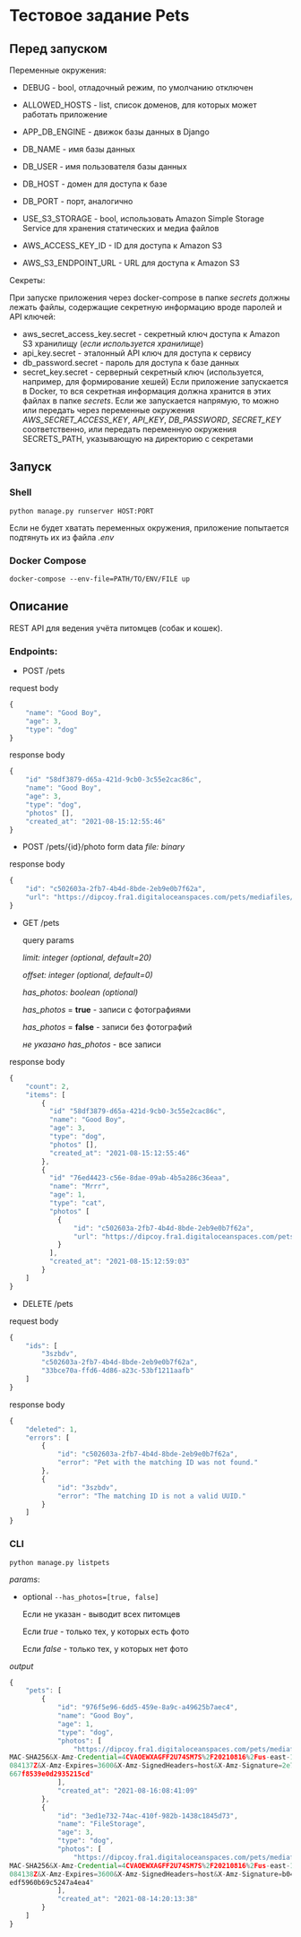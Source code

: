 # Тестовое задание Pets

## Перед запуском

Переменные окружения:

* DEBUG - bool, отладочный режим, по умолчанию отключен
* ALLOWED_HOSTS - list, список доменов, для которых может работать приложение

* APP_DB_ENGINE - движок базы данных в Django
* DB_NAME - имя базы данных
* DB_USER - имя пользователя базы данных
* DB_HOST - домен для доступа к базе
* DB_PORT - порт, аналогично

* USE_S3_STORAGE - bool, использовать Amazon Simple Storage Service для хранения статических и медиа файлов
* AWS_ACCESS_KEY_ID - ID для доступа к Amazon S3
* AWS_S3_ENDPOINT_URL - URL для доступа к Amazon S3

Секреты:

При запуске приложения через docker-compose в папке *secrets* должны лежать файлы, содержащие секретную информацию вроде паролей и API ключей:

* aws_secret_access_key.secret - секретный ключ доступа к Amazon S3 хранилищу (*если используется хранилище*)
* api_key.secret - эталонный API ключ для доступа к сервису
* db_password.secret - пароль для доступа к базе данных
* secret_key.secret - серверный секретный ключ (используется, например, для формирование хешей)
Если приложение запускается в Docker, то вся секретная информация должна хранится в этих файлах в папке *secrets*.
Если же запускается напрямую, то можно или передать через переменные окружения *AWS_SECRET_ACCESS_KEY*, *API_KEY*, *DB_PASSWORD*, *SECRET_KEY* соответственно, или передать переменную окружения SECRETS_PATH, указывающую на директорию с секретами

## Запуск

### Shell

`python manage.py runserver HOST:PORT`

Если не будет хватать переменных окружения, приложение попытается подтянуть их из файла *.env*

### Docker Compose

`docker-compose --env-file=PATH/TO/ENV/FILE up`

## Описание

REST API для ведения учёта питомцев (собак и кошек).

### Endpoints:

* POST /pets

request body
```javascript
{
	"name": "Good Boy",
    "age": 3,
    "type": "dog"
}
```
response body
```javascript
{
	"id" "58df3879-d65a-421d-9cb0-3c55e2cac86c",
    "name": "Good Boy",
    "age": 3,
    "type": "dog",
    "photos" [],
    "created_at": "2021-08-15:12:55:46"
}
```

* POST /pets/{id}/photo
form data
*file: binary*

response body

```javascript
{
	"id": "c502603a-2fb7-4b4d-8bde-2eb9e0b7f62a",
    "url": "https://dipcoy.fra1.digitaloceanspaces.com/pets/mediafiles/1_gCSYcFK.jpg?X-Amz-Algorithm=AWS4-HMAC-SHA256&X-Amz-Credential=4CVAOEWXAGFF2U74SM7S%2F20210816%2Fus-east-1%2Fs3%2Faws4_request&X-Amz-Date=20210816T081242Z&X-Amz-Expires=3600&X-Amz-SignedHeaders=host&X-Amz-Signature=cda59e0d77612d455e5f6171166ee70f96563589bfbdba4f2c14e1f61837ba60"
}
```

* GET /pets

  query params

  *limit: integer (optional, default=20)*

  *offset: integer (optional, default=0)*

  *has_photos: boolean (optional)*
  
  *has_photos* = __true__ - записи с фотографиями
  
  *has_photos* = __false__ - записи без фотографий
  
  *не указано has_photos* - все записи
  
response body
```javascript
{
	"count": 2,
    "items": [
        {
          "id" "58df3879-d65a-421d-9cb0-3c55e2cac86c",
          "name": "Good Boy",
          "age": 3,
          "type": "dog",
          "photos" [],
          "created_at": "2021-08-15:12:55:46"
      	},
        {
          "id" "76ed4423-c56e-8dae-09ab-4b5a286c36eaa",
          "name": "Mrrr",
          "age": 1,
          "type": "cat",
          "photos" [
          	{
          		"id": "c502603a-2fb7-4b4d-8bde-2eb9e0b7f62a",
                "url": "https://dipcoy.fra1.digitaloceanspaces.com/pets/mediafiles/1_gCSYcFK.jpg?X-Amz-Algorithm=AWS4-HMAC-SHA256&X-Amz-Credential=4CVAOEWXAGFF2U74SM7S%2F20210816%2Fus-east-1%2Fs3%2Faws4_request&X-Amz-Date=20210816T081242Z&X-Amz-Expires=3600&X-Amz-SignedHeaders=host&X-Amz-Signature=cda59e0d77612d455e5f6171166ee70f96563589bfbdba4f2c14e1f61837ba60"
          	}
          ],
          "created_at": "2021-08-15:12:59:03"
      	}
    ]
}
```

* DELETE /pets

request body
```javascript
{
    "ids": [
        "3szbdv",
        "c502603a-2fb7-4b4d-8bde-2eb9e0b7f62a",
        "33bce70a-ffd6-4d86-a23c-53bf1211aafb"
    ]
}
```

response body
```javascript
{
    "deleted": 1,
    "errors": [
        {
            "id": "c502603a-2fb7-4b4d-8bde-2eb9e0b7f62a",
            "error": "Pet with the matching ID was not found."
        },
        {
            "id": "3szbdv",
            "error": "The matching ID is not a valid UUID."
        }
    ]
}
```

### CLI

`python manage.py listpets`

*params*:

* optional
	`--has_photos=[true, false]`
    
    Если не указан - выводит всех питомцев
    
    Если *true* - только тех, у которых есть фото
    
    Если *false* - только тех, у которых нет фото

*output*
```javascript
{
    "pets": [
        {
            "id": "976f5e96-6dd5-459e-8a9c-a49625b7aec4",
            "name": "Good Boy",
            "age": 1,
            "type": "dog",
            "photos": [
                "https://dipcoy.fra1.digitaloceanspaces.com/pets/mediafiles/1_bSGN29V.jpg?X-Amz-Algorithm=AWS4-H
MAC-SHA256&X-Amz-Credential=4CVAOEWXAGFF2U74SM7S%2F20210816%2Fus-east-1%2Fs3%2Faws4_request&X-Amz-Date=20210816T
084137Z&X-Amz-Expires=3600&X-Amz-SignedHeaders=host&X-Amz-Signature=2e738e258c6b9ef1ab37e8fed52ed9d14dc4e3adcc67
667f8539e0d2935215cd"
            ],
            "created_at": "2021-08-16:08:41:09"
        },
        {
            "id": "3ed1e732-74ac-410f-982b-1438c1845d73",
            "name": "FileStorage",
            "age": 3,
            "type": "dog",
            "photos": [
                "https://dipcoy.fra1.digitaloceanspaces.com/pets/mediafiles/1_bGw0j96.jpg?X-Amz-Algorithm=AWS4-H
MAC-SHA256&X-Amz-Credential=4CVAOEWXAGFF2U74SM7S%2F20210816%2Fus-east-1%2Fs3%2Faws4_request&X-Amz-Date=20210816T
084138Z&X-Amz-Expires=3600&X-Amz-SignedHeaders=host&X-Amz-Signature=b04edb01684e4bedce3d3fc562e6046ff32018511eb2
edf5960b69c5247a4ea4"
            ],
            "created_at": "2021-08-14:20:13:38"
        }
    ]
}
```